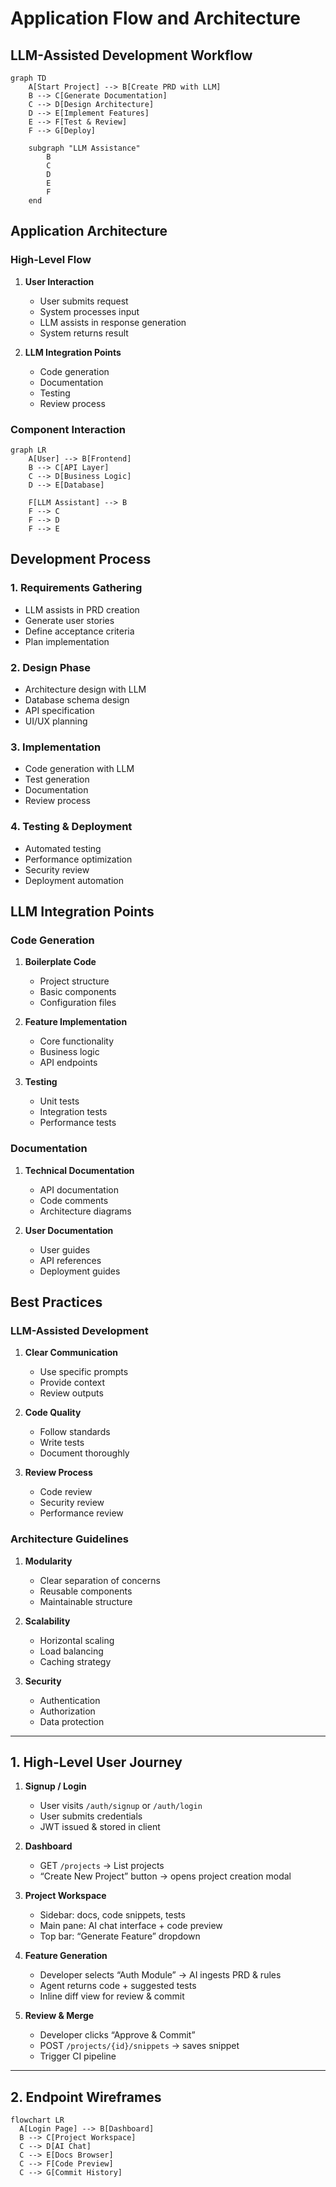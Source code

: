 <!-- project-docs/app_flow.md -->

# Application Flow and Architecture

## LLM-Assisted Development Workflow

```mermaid
graph TD
    A[Start Project] --> B[Create PRD with LLM]
    B --> C[Generate Documentation]
    C --> D[Design Architecture]
    D --> E[Implement Features]
    E --> F[Test & Review]
    F --> G[Deploy]
    
    subgraph "LLM Assistance"
        B
        C
        D
        E
        F
    end
```

## Application Architecture

### High-Level Flow
1. **User Interaction**
   - User submits request
   - System processes input
   - LLM assists in response generation
   - System returns result

2. **LLM Integration Points**
   - Code generation
   - Documentation
   - Testing
   - Review process

### Component Interaction

```mermaid
graph LR
    A[User] --> B[Frontend]
    B --> C[API Layer]
    C --> D[Business Logic]
    D --> E[Database]
    
    F[LLM Assistant] --> B
    F --> C
    F --> D
    F --> E
```

## Development Process

### 1. Requirements Gathering
- LLM assists in PRD creation
- Generate user stories
- Define acceptance criteria
- Plan implementation

### 2. Design Phase
- Architecture design with LLM
- Database schema design
- API specification
- UI/UX planning

### 3. Implementation
- Code generation with LLM
- Test generation
- Documentation
- Review process

### 4. Testing & Deployment
- Automated testing
- Performance optimization
- Security review
- Deployment automation

## LLM Integration Points

### Code Generation
1. **Boilerplate Code**
   - Project structure
   - Basic components
   - Configuration files

2. **Feature Implementation**
   - Core functionality
   - Business logic
   - API endpoints

3. **Testing**
   - Unit tests
   - Integration tests
   - Performance tests

### Documentation
1. **Technical Documentation**
   - API documentation
   - Code comments
   - Architecture diagrams

2. **User Documentation**
   - User guides
   - API references
   - Deployment guides

## Best Practices

### LLM-Assisted Development
1. **Clear Communication**
   - Use specific prompts
   - Provide context
   - Review outputs

2. **Code Quality**
   - Follow standards
   - Write tests
   - Document thoroughly

3. **Review Process**
   - Code review
   - Security review
   - Performance review

### Architecture Guidelines
1. **Modularity**
   - Clear separation of concerns
   - Reusable components
   - Maintainable structure

2. **Scalability**
   - Horizontal scaling
   - Load balancing
   - Caching strategy

3. **Security**
   - Authentication
   - Authorization
   - Data protection

---

## 1. High‑Level User Journey

1. **Signup / Login**  
   - User visits `/auth/signup` or `/auth/login`  
   - User submits credentials  
   - JWT issued & stored in client

2. **Dashboard**  
   - GET `/projects` → List projects  
   - “Create New Project” button → opens project creation modal

3. **Project Workspace**  
   - Sidebar: docs, code snippets, tests  
   - Main pane: AI chat interface + code preview  
   - Top bar: “Generate Feature” dropdown

4. **Feature Generation**  
   - Developer selects “Auth Module” → AI ingests PRD & rules  
   - Agent returns code + suggested tests  
   - Inline diff view for review & commit

5. **Review & Merge**  
   - Developer clicks “Approve & Commit”  
   - POST `/projects/{id}/snippets` → saves snippet  
   - Trigger CI pipeline

---

## 2. Endpoint Wireframes

```mermaid
flowchart LR
  A[Login Page] --> B[Dashboard]
  B --> C[Project Workspace]
  C --> D[AI Chat]
  C --> E[Docs Browser]
  C --> F[Code Preview]
  C --> G[Commit History]
